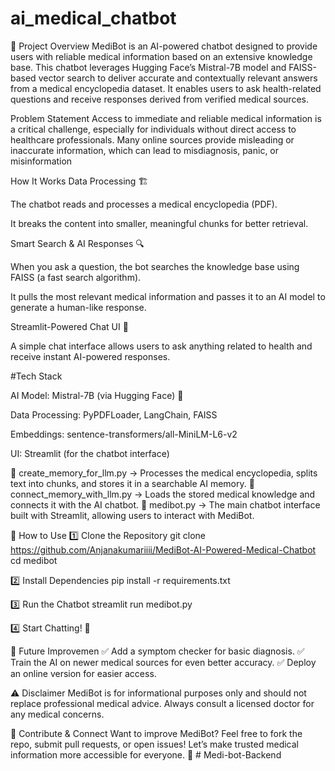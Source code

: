 # ai_medical_chatbot

📌 Project Overview
MediBot is an AI-powered chatbot designed to provide users with reliable medical information based on an extensive knowledge base. This chatbot leverages Hugging Face’s Mistral-7B model and FAISS-based vector search to deliver accurate and contextually relevant answers from a medical encyclopedia dataset. It enables users to ask health-related questions and receive responses derived from verified medical sources.

Problem Statement
Access to immediate and reliable medical information is a critical challenge, especially for individuals without direct access to healthcare professionals. Many online sources provide misleading or inaccurate information, which can lead to misdiagnosis, panic, or misinformation

 How It Works
Data Processing 🏗️

The chatbot reads and processes a medical encyclopedia (PDF).

It breaks the content into smaller, meaningful chunks for better retrieval.

Smart Search & AI Responses 🔍

When you ask a question, the bot searches the knowledge base using FAISS (a fast search algorithm).

It pulls the most relevant medical information and passes it to an AI model to generate a human-like response.

Streamlit-Powered Chat UI 💬

A simple chat interface allows users to ask anything related to health and receive instant AI-powered responses.


 #Tech Stack
 
AI Model: Mistral-7B (via Hugging Face) 🧠

Data Processing: PyPDFLoader, LangChain, FAISS

Embeddings: sentence-transformers/all-MiniLM-L6-v2

UI: Streamlit (for the chatbot interface)


📌 create_memory_for_llm.py → Processes the medical encyclopedia, splits text into chunks, and stores it in a searchable AI memory.
📌 connect_memory_with_llm.py → Loads the stored medical knowledge and connects it with the AI chatbot.
📌 medibot.py → The main chatbot interface built with Streamlit, allowing users to interact with MediBot.

🚀 How to Use
1️⃣ Clone the Repository
git clone https://github.com/Anjanakumariiii/MediBot-AI-Powered-Medical-Chatbot
cd medibot

2️⃣ Install Dependencies
pip install -r requirements.txt

3️⃣ Run the Chatbot
streamlit run medibot.py

4️⃣ Start Chatting! 💬


🔮 Future Improvemen
✅ Add a symptom checker for basic diagnosis.
✅ Train the AI on newer medical sources for even better accuracy.
✅ Deploy an online version for easier access.

⚠️ Disclaimer
MediBot is for informational purposes only and should not replace professional medical advice. Always consult a licensed doctor for any medical concerns.

🤝 Contribute & Connect
Want to improve MediBot? Feel free to fork the repo, submit pull requests, or open issues! Let’s make trusted medical information more accessible for everyone. 🚀
#   M e d i - b o t - B a c k e n d  
 